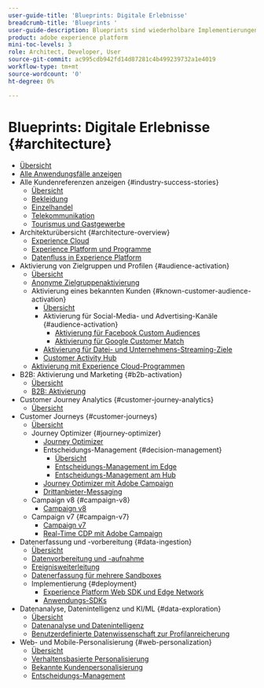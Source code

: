 ```yaml
---
user-guide-title: 'Blueprints: Digitale Erlebnisse'
breadcrumb-title: 'Blueprints '
user-guide-description: Blueprints sind wiederholbare Implementierungen, die bekannte Geschäftsprobleme adressieren und Architekturdiagramme, technische Überlegungen und Links zu relevanter Dokumentation enthalten.
product: adobe experience platform
mini-toc-levels: 3
role: Architect, Developer, User
source-git-commit: ac995cdb942fd14d87281c4b499239732a1e4019
workflow-type: tm+mt
source-wordcount: '0'
ht-degree: 0%

---
```



# Blueprints: Digitale Erlebnisse {#architecture}

+ [Übersicht](/help/blueprints/overview.md)
+ [Alle Anwendungsfälle anzeigen](/help/blueprints/use-cases.md)
+ Alle Kundenreferenzen anzeigen {#industry-success-stories}
   + [Übersicht](/help/blueprints/industry-success-stories/overview.md)
   + [Bekleidung](/help/blueprints/industry-success-stories/apparel.md)
   + [Einzelhandel](/help/blueprints/industry-success-stories/retail.md)
   + [Telekommunikation](/help/blueprints/industry-success-stories/telecommunications.md)
   + [Tourismus und Gastgewerbe](/help/blueprints/industry-success-stories/travel-hospitality.md)
+ Architekturübersicht {#architecture-overview}
   + [Experience Cloud](/help/blueprints/experience-platform/experience-cloud.md)
   + [Experience Platform und Programme](/help/blueprints/experience-platform/platform-applications.md)
   + [Datenfluss in Experience Platform](/help/blueprints/experience-platform/platform-data-flow.md)
+ Aktivierung von Zielgruppen und Profilen {#audience-activation}
   + [Übersicht](/help/blueprints/audience-activation/overview.md)
   + [Anonyme Zielgruppenaktivierung](/help/blueprints/audience-activation/anonymous.md)
   + Aktivierung eines bekannten Kunden {#known-customer-audience-activation}
      + [Übersicht](/help/blueprints/audience-activation/known.md)
      + Aktivierung für Social-Media- und Advertising-Kanäle {#audience-activation}
         + [Aktivierung für Facebook Custom Audiences](/help/blueprints/audience-activation/destinations/facebook.md)
         + [Aktivierung für Google Customer Match](/help/blueprints/audience-activation/destinations/gcm.md)
      + [Aktivierung für Datei- und Unternehmens-Streaming-Ziele](/help/blueprints/audience-activation/enterprise-destinations.md)
      + [Customer Activity Hub](/help/blueprints/audience-activation/customer-activity.md)
   + [Aktivierung mit Experience Cloud-Programmen](/help/blueprints/audience-activation/platform-and-applications.md)
+ B2B: Aktivierung und Marketing {#b2b-activation}
   + [Übersicht](/help/blueprints/b2b/overview.md)
   + [B2B: Aktivierung](/help/blueprints/b2b/b2bactivation.md)
+ Customer Journey Analytics {#customer-journey-analytics}
   + [Übersicht](/help/blueprints/customer-journey-analytics/overview.md)
+ Customer Journeys {#customer-journeys}
   + [Übersicht](/help/blueprints/customer-journeys/overview.md)
   + Journey Optimizer {#journey-optimizer}
      + [Journey Optimizer](/help/blueprints/customer-journeys/journey-optimizer.md)
      + Entscheidungs-Management {#decision-management}
         + [Übersicht](/help/blueprints/customer-journeys/decision_management/decision-management-overview.md)
         + [Entscheidungs-Management im Edge](/help/blueprints/customer-journeys/decision_management/decision-management-edge.md)
         + [Entscheidungs-Management am Hub](/help/blueprints/customer-journeys/decision_management/decision-management-hub.md)
      + [Journey Optimizer mit Adobe Campaign](/help/blueprints/customer-journeys/ajo-and-campaign.md)
      + [Drittanbieter-Messaging](/help/blueprints/customer-journeys/3rd-party-messaging.md)
   + Campaign v8 {#campaign-v8}
      + [Campaign v8](/help/blueprints/customer-journeys/campaign-v8.md)
   + Campaign v7 {#campaign-v7}
      + [Campaign v7](/help/blueprints/customer-journeys/campaign-v7.md)
      + [Real-Time CDP mit Adobe Campaign](/help/blueprints/customer-journeys/rtcdp-and-campaign.md)
+ Datenerfassung und -vorbereitung {#data-ingestion}
   + [Übersicht](/help/blueprints/data-ingestion/overview.md)
   + [Datenvorbereitung und -aufnahme](/help/blueprints/data-ingestion/ingestion.md)
   + [Ereignisweiterleitung](/help/blueprints/data-ingestion/server-side-collection.md)
   + [Datenerfassung für mehrere Sandboxes](/help/blueprints/data-ingestion/multi-sandbox-data-collection.md)
   + Implementierung {#deployment}
      + [Experience Platform Web SDK und Edge Network](/help/blueprints/data-ingestion/websdk.md)
      + [Anwendungs-SDKs](/help/blueprints/data-ingestion/appsdk.md)
+ Datenanalyse, Datenintelligenz und KI/ML {#data-exploration}
   + [Übersicht](/help/blueprints/data-insights/overview.md)
   + [Datenanalyse und Datenintelligenz](/help/blueprints/data-insights/analysis.md)
   + [Benutzerdefinierte Datenwissenschaft zur Profilanreicherung](/help/blueprints/data-insights/data-science.md)
+ Web- und Mobile-Personalisierung {#web-personalization}
   + [Übersicht](/help/blueprints/web-personalization/overview.md)
   + [Verhaltensbasierte Personalisierung](/help/blueprints/web-personalization/behavioral.md)
   + [Bekannte Kundenpersonalisierung](/help/blueprints/web-personalization/known-personalization.md)
   + [Entscheidungs-Management](/help/blueprints/web-personalization/decision-management-edge.md)